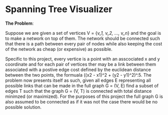 # Spanning Tree Visualizer
**The Problem**:

Suppose we are given a set of vertices V = {*v_1, v_2, ..., v_n*} and the goal is to make a network on top of them. The network should be connected such that there 
is a path between every pair of nodes while also keeping the cost of the network as cheap (or expensive) as possible.

Specific to this project, every vertice is a point with an asscociated x and y coordinate and for each pair of vertices ther may be a link between them associated
with a postive edge cost defined by the euclidean distance between the two points, the formuala ((x2 - x1)^2 + (y2 - y1)^2)^.5. The problem now presents itself
as such, given all edges E representing all possible links that can be made in the full graph G = (V, E) find a subset of edges T such that the graph G = (V, T) is 
connected with total distance minimzed (or maximized). For the purposes of this project the full graph G is also assumed to be connected as if it was not the
case there would be no possible solution.
